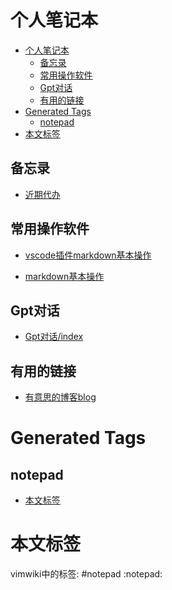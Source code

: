 # 个人笔记本

- [个人笔记本](#个人笔记本)
  - [备忘录](#备忘录)
  - [常用操作软件](#常用操作软件)
  - [Gpt对话](#gpt对话)
  - [有用的链接](#有用的链接)
- [Generated Tags](#generated-tags)
  - [notepad](#notepad)
- [本文标签](#本文标签)


## 备忘录
 * [近期代办](近期代办)

## 常用操作软件
 * [vscode插件markdown基本操作](vscode插件markdown基本操作)

 * [markdown基本操作](markdown基本操作) 

## Gpt对话
 * [Gpt对话/index](Gpt对话/index)

## 有用的链接
  * [有意思的博客blog](有意思的博客blog) 


# Generated Tags

## notepad

- [本文标签](index#本文标签)

# 本文标签
vimwiki中的标签: #notepad
:notepad:






